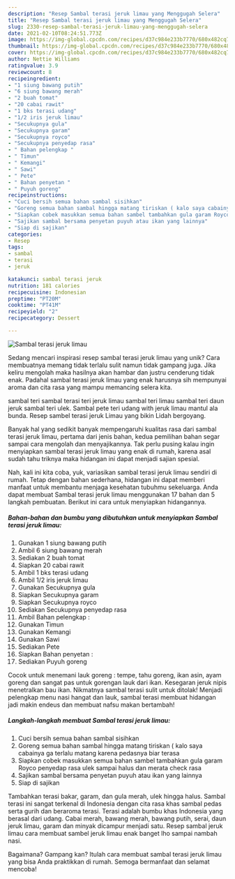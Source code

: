 ```yaml
---
description: "Resep Sambal terasi jeruk limau yang Menggugah Selera"
title: "Resep Sambal terasi jeruk limau yang Menggugah Selera"
slug: 2330-resep-sambal-terasi-jeruk-limau-yang-menggugah-selera
date: 2021-02-10T08:24:51.773Z
image: https://img-global.cpcdn.com/recipes/d37c984e233b7770/680x482cq70/sambal-terasi-jeruk-limau-foto-resep-utama.jpg
thumbnail: https://img-global.cpcdn.com/recipes/d37c984e233b7770/680x482cq70/sambal-terasi-jeruk-limau-foto-resep-utama.jpg
cover: https://img-global.cpcdn.com/recipes/d37c984e233b7770/680x482cq70/sambal-terasi-jeruk-limau-foto-resep-utama.jpg
author: Nettie Williams
ratingvalue: 3.9
reviewcount: 8
recipeingredient:
- "1 siung bawang putih"
- "6 siung bawang merah"
- "2 buah tomat"
- "20 cabai rawit"
- "1 bks terasi udang"
- "1/2 iris jeruk limau"
- "Secukupnya gula"
- "Secukupnya garam"
- "Secukupnya royco"
- "Secukupnya penyedap rasa"
- " Bahan pelengkap "
- " Timun"
- " Kemangi"
- " Sawi"
- " Pete"
- " Bahan penyetan "
- " Puyuh goreng"
recipeinstructions:
- "Cuci bersih semua bahan sambal sisihkan"
- "Goreng semua bahan sambal hingga matang tiriskan ( kalo saya cabainya ga terlalu matang karena pedasnya biar terasa"
- "Siapkan cobek masukkan semua bahan sambel tambahkan gula garam Royco penyedap rasa ulek sampai halus dan merata check rasa"
- "Sajikan sambal bersama penyetan puyuh atau ikan yang lainnya"
- "Siap di sajikan"
categories:
- Resep
tags:
- sambal
- terasi
- jeruk

katakunci: sambal terasi jeruk 
nutrition: 181 calories
recipecuisine: Indonesian
preptime: "PT20M"
cooktime: "PT41M"
recipeyield: "2"
recipecategory: Dessert

---
```



![Sambal terasi jeruk limau](https://img-global.cpcdn.com/recipes/d37c984e233b7770/680x482cq70/sambal-terasi-jeruk-limau-foto-resep-utama.jpg)

Sedang mencari inspirasi resep sambal terasi jeruk limau yang unik? Cara membuatnya memang tidak terlalu sulit namun tidak gampang juga. Jika keliru mengolah maka hasilnya akan hambar dan justru cenderung tidak enak. Padahal sambal terasi jeruk limau yang enak harusnya sih mempunyai aroma dan cita rasa yang mampu memancing selera kita.

sambal teri sambal terasi teri jeruk limau sambal teri limau sambal teri daun jeruk sambal teri ulek. Sambal pete teri udang with jeruk limau mantul ala bunda. Resep sambel terasi jeruk Limau yang bikin Lidah bergoyang.

Banyak hal yang sedikit banyak mempengaruhi kualitas rasa dari sambal terasi jeruk limau, pertama dari jenis bahan, kedua pemilihan bahan segar sampai cara mengolah dan menyajikannya. Tak perlu pusing kalau ingin menyiapkan sambal terasi jeruk limau yang enak di rumah, karena asal sudah tahu triknya maka hidangan ini dapat menjadi sajian spesial.


Nah, kali ini kita coba, yuk, variasikan sambal terasi jeruk limau sendiri di rumah. Tetap dengan bahan sederhana, hidangan ini dapat memberi manfaat untuk membantu menjaga kesehatan tubuhmu sekeluarga. Anda dapat membuat Sambal terasi jeruk limau menggunakan 17 bahan dan 5 langkah pembuatan. Berikut ini cara untuk menyiapkan hidangannya.

<!--inarticleads1-->

##### Bahan-bahan dan bumbu yang dibutuhkan untuk menyiapkan Sambal terasi jeruk limau:

1. Gunakan 1 siung bawang putih
1. Ambil 6 siung bawang merah
1. Sediakan 2 buah tomat
1. Siapkan 20 cabai rawit
1. Ambil 1 bks terasi udang
1. Ambil 1/2 iris jeruk limau
1. Gunakan Secukupnya gula
1. Siapkan Secukupnya garam
1. Siapkan Secukupnya royco
1. Sediakan Secukupnya penyedap rasa
1. Ambil  Bahan pelengkap :
1. Gunakan  Timun
1. Gunakan  Kemangi
1. Gunakan  Sawi
1. Sediakan  Pete
1. Siapkan  Bahan penyetan :
1. Sediakan  Puyuh goreng


Cocok untuk menemani lauk goreng : tempe, tahu goreng, ikan asin, ayam goreng dan sangat pas untuk gorengan lauk dari ikan. Kesegaran jeruk nipis menetralkan bau ikan. Nikmatnya sambal terasi sulit untuk ditolak! Menjadi pelengkap menu nasi hangat dan lauk, sambal terasi membuat hidangan jadi makin endeus dan membuat nafsu makan bertambah! 

<!--inarticleads2-->

##### Langkah-langkah membuat Sambal terasi jeruk limau:

1. Cuci bersih semua bahan sambal sisihkan
1. Goreng semua bahan sambal hingga matang tiriskan ( kalo saya cabainya ga terlalu matang karena pedasnya biar terasa
1. Siapkan cobek masukkan semua bahan sambel tambahkan gula garam Royco penyedap rasa ulek sampai halus dan merata check rasa
1. Sajikan sambal bersama penyetan puyuh atau ikan yang lainnya
1. Siap di sajikan


Tambahkan terasi bakar, garam, dan gula merah, ulek hingga halus. Sambal terasi ini sangat terkenal di Indonesia dengan cita rasa khas sambal pedas serta gurih dan beraroma terasi. Terasi adalah bumbu khas Indonesia yang berasal dari udang. Cabai merah, bawang merah, bawang putih, serai, daun jeruk limau, garam dan minyak dicampur menjadi satu. Resep sambal jeruk limau cara membuat sambel jeruk limau enak banget lho sampai nambah nasi. 

Bagaimana? Gampang kan? Itulah cara membuat sambal terasi jeruk limau yang bisa Anda praktikkan di rumah. Semoga bermanfaat dan selamat mencoba!
